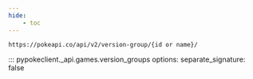 ```yaml
---
hide:
    - toc
---
```


```console
https://pokeapi.co/api/v2/version-group/{id or name}/
```

::: pypokeclient._api.games.version_groups
    options:
        separate_signature: false
